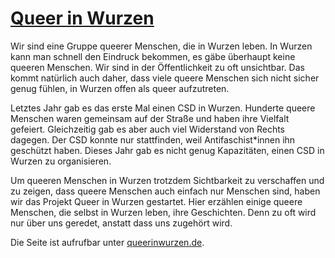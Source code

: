 # [Queer in Wurzen](https://queerinwurzen.de/)

Wir sind eine Gruppe queerer Menschen, die in Wurzen leben. In Wurzen kann man schnell den Eindruck bekommen, es gäbe überhaupt keine queeren Menschen. Wir sind in der Öffentlichkeit zu oft unsichtbar. Das kommt natürlich auch daher, dass viele queere Menschen sich nicht sicher genug fühlen, in Wurzen offen als queer aufzutreten.

Letztes Jahr gab es das erste Mal einen CSD in Wurzen. Hunderte queere Menschen waren gemeinsam auf der Straße und haben ihre Vielfalt gefeiert. Gleichzeitig gab es aber auch viel Widerstand von Rechts dagegen. Der CSD konnte nur stattfinden, weil Antifaschist*innen ihn geschützt haben. Dieses Jahr gab es nicht genug Kapazitäten, einen CSD in Wurzen zu organisieren.

Um queeren Menschen in Wurzen trotzdem Sichtbarkeit zu verschaffen und zu zeigen, dass queere Menschen auch einfach nur Menschen sind, haben wir das Projekt Queer in Wurzen gestartet. Hier erzählen einige queere Menschen, die selbst in Wurzen leben, ihre Geschichten. Denn zu oft wird nur über uns geredet, anstatt dass uns zugehört wird.

Die Seite ist aufrufbar unter [queerinwurzen.de](https://queerinwurzen.de/).
